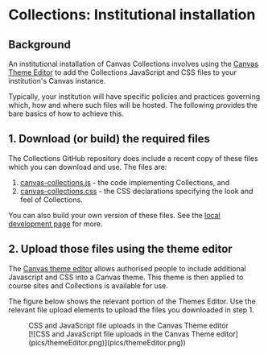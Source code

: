 # Collections: Institutional installation

## Background

An institutional installation of Canvas Collections involves using the [Canvas Theme Editor](https://community.canvaslms.com/t5/Admin-Guide/How-do-I-create-a-theme-for-an-account-using-the-Theme-Editor/ta-p/242) to add the Collections JavaScript and CSS files to your institution's Canvas instance.

Typically, your institution will have specific policies and practices governing which, how and where such files will be hosted. The following provides the bare basics of how to achieve this.

## 1. Download (or build) the required files

The Collections GitHub repository does include a recent copy of these files which you can download and use. The files are:

1. [canvas-collections.js](https://raw.githubusercontent.com/djplaner/canvas-collections/main/dist/canvas-collections.js) - the code implementing Collections, and
2. [canvas-collections.css](https://raw.githubusercontent.com/djplaner/canvas-collections/main/dist/canvas-collections.css) - the CSS declarations specifying the look and feel of Collections.

You can also build your own version of these files. See the [local development page](../../reference/development/local-development/overview.md) for more.

## 2. Upload those files using the theme editor

The [Canvas theme editor](https://community.canvaslms.com/t5/Video-Guide/Theme-Editor-Admins/ta-p/383021) allows authorised people to include additional Javascript and CSS into a Canvas theme. This theme is then applied to course sites and Collections is available for use.

The figure below shows the relevant portion of the Themes Editor. Use the relevant file upload elements to upload the files you downloaded in step 1.

<figure markdown>
<figcaption>CSS and JavaScript file uploads in the Canvas Theme editor</figcaption>
[![CSS and JavaScript file uploads in the Canvas Theme editor](pics/themeEditor.png)](pics/themeEditor.png))  
</figure>
